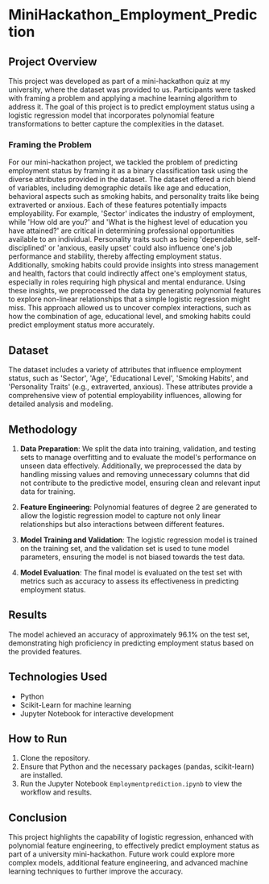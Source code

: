 # MiniHackathon_Employment_Prediction


## Project Overview
This project was developed as part of a mini-hackathon quiz at my university, where the dataset was provided to us. Participants were tasked with framing a problem and applying a machine learning algorithm to address it. The goal of this project is to predict employment status using a logistic regression model that incorporates polynomial feature transformations to better capture the complexities in the dataset.

### Framing the Problem
For our mini-hackathon project, we tackled the problem of predicting employment status by framing it as a binary classification task using the diverse attributes provided in the dataset. The dataset offered a rich blend of variables, including demographic details like age and education, behavioral aspects such as smoking habits, and personality traits like being extraverted or anxious. Each of these features potentially impacts employability. For example, 'Sector' indicates the industry of employment, while 'How old are you?' and 'What is the highest level of education you have attained?' are critical in determining professional opportunities available to an individual. Personality traits such as being 'dependable, self-disciplined' or 'anxious, easily upset' could also influence one's job performance and stability, thereby affecting employment status. Additionally, smoking habits could provide insights into stress management and health, factors that could indirectly affect one's employment status, especially in roles requiring high physical and mental endurance. Using these insights, we preprocessed the data by generating polynomial features to explore non-linear relationships that a simple logistic regression might miss. This approach allowed us to uncover complex interactions, such as how the combination of age, educational level, and smoking habits could predict employment status more accurately.

## Dataset
The dataset includes a variety of attributes that influence employment status, such as 'Sector', 'Age', 'Educational Level', 'Smoking Habits', and 'Personality Traits' (e.g., extraverted, anxious). These attributes provide a comprehensive view of potential employability influences, allowing for detailed analysis and modeling.

## Methodology
1. **Data Preparation**: We split the data into training, validation, and testing sets to manage overfitting and to evaluate the model's performance on unseen data effectively. Additionally, we preprocessed the data by handling missing values and removing unnecessary columns that did not contribute to the predictive model, ensuring clean and relevant input data for training.
   
2. **Feature Engineering**: Polynomial features of degree 2 are generated to allow the logistic regression model to capture not only linear relationships but also interactions between different features.

3. **Model Training and Validation**: The logistic regression model is trained on the training set, and the validation set is used to tune model parameters, ensuring the model is not biased towards the test data.

4. **Model Evaluation**: The final model is evaluated on the test set with metrics such as accuracy to assess its effectiveness in predicting employment status.

## Results
The model achieved an accuracy of approximately 96.1% on the test set, demonstrating high proficiency in predicting employment status based on the provided features.

## Technologies Used
- Python
- Scikit-Learn for machine learning
- Jupyter Notebook for interactive development

## How to Run
1. Clone the repository.
2. Ensure that Python and the necessary packages (pandas, scikit-learn) are installed.
3. Run the Jupyter Notebook `Employmentprediction.ipynb` to view the workflow and results.

## Conclusion
This project highlights the capability of logistic regression, enhanced with polynomial feature engineering, to effectively predict employment status as part of a university mini-hackathon. Future work could explore more complex models, additional feature engineering, and advanced machine learning techniques to further improve the accuracy.

